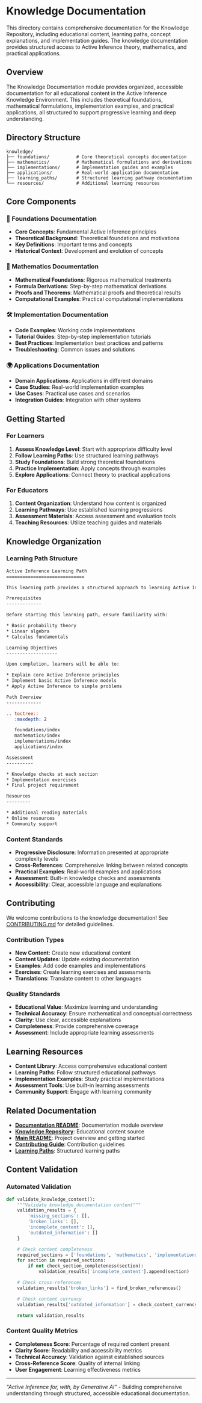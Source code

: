 # Knowledge Documentation

This directory contains comprehensive documentation for the Knowledge Repository, including educational content, learning paths, concept explanations, and implementation guides. The knowledge documentation provides structured access to Active Inference theory, mathematics, and practical applications.

## Overview

The Knowledge Documentation module provides organized, accessible documentation for all educational content in the Active Inference Knowledge Environment. This includes theoretical foundations, mathematical formulations, implementation examples, and practical applications, all structured to support progressive learning and deep understanding.

## Directory Structure

```
knowledge/
├── foundations/          # Core theoretical concepts documentation
├── mathematics/          # Mathematical formulations and derivations
├── implementations/      # Implementation guides and examples
├── applications/         # Real-world application documentation
├── learning_paths/       # Structured learning pathway documentation
└── resources/            # Additional learning resources
```

## Core Components

### 🧠 Foundations Documentation
- **Core Concepts**: Fundamental Active Inference principles
- **Theoretical Background**: Theoretical foundations and motivations
- **Key Definitions**: Important terms and concepts
- **Historical Context**: Development and evolution of concepts

### 📐 Mathematics Documentation
- **Mathematical Foundations**: Rigorous mathematical treatments
- **Formula Derivations**: Step-by-step mathematical derivations
- **Proofs and Theorems**: Mathematical proofs and theoretical results
- **Computational Examples**: Practical computational implementations

### 🛠️ Implementation Documentation
- **Code Examples**: Working code implementations
- **Tutorial Guides**: Step-by-step implementation tutorials
- **Best Practices**: Implementation best practices and patterns
- **Troubleshooting**: Common issues and solutions

### 🌍 Applications Documentation
- **Domain Applications**: Applications in different domains
- **Case Studies**: Real-world implementation examples
- **Use Cases**: Practical use cases and scenarios
- **Integration Guides**: Integration with other systems

## Getting Started

### For Learners
1. **Assess Knowledge Level**: Start with appropriate difficulty level
2. **Follow Learning Paths**: Use structured learning pathways
3. **Study Foundations**: Build strong theoretical foundations
4. **Practice Implementation**: Apply concepts through examples
5. **Explore Applications**: Connect theory to practical applications

### For Educators
1. **Content Organization**: Understand how content is organized
2. **Learning Pathways**: Use established learning progressions
3. **Assessment Materials**: Access assessment and evaluation tools
4. **Teaching Resources**: Utilize teaching guides and materials

## Knowledge Organization

### Learning Path Structure
```rst
Active Inference Learning Path
=============================

This learning path provides a structured approach to learning Active Inference.

Prerequisites
-------------

Before starting this learning path, ensure familiarity with:

* Basic probability theory
* Linear algebra
* Calculus fundamentals

Learning Objectives
-------------------

Upon completion, learners will be able to:

* Explain core Active Inference principles
* Implement basic Active Inference models
* Apply Active Inference to simple problems

Path Overview
-------------

.. toctree::
   :maxdepth: 2

   foundations/index
   mathematics/index
   implementations/index
   applications/index

Assessment
----------

* Knowledge checks at each section
* Implementation exercises
* Final project requirement

Resources
---------

* Additional reading materials
* Online resources
* Community support
```

### Content Standards
- **Progressive Disclosure**: Information presented at appropriate complexity levels
- **Cross-References**: Comprehensive linking between related concepts
- **Practical Examples**: Real-world examples and applications
- **Assessment**: Built-in knowledge checks and assessments
- **Accessibility**: Clear, accessible language and explanations

## Contributing

We welcome contributions to the knowledge documentation! See [CONTRIBUTING.md](../../CONTRIBUTING.md) for detailed guidelines.

### Contribution Types
- **New Content**: Create new educational content
- **Content Updates**: Update existing documentation
- **Examples**: Add code examples and implementations
- **Exercises**: Create learning exercises and assessments
- **Translations**: Translate content to other languages

### Quality Standards
- **Educational Value**: Maximize learning and understanding
- **Technical Accuracy**: Ensure mathematical and conceptual correctness
- **Clarity**: Use clear, accessible explanations
- **Completeness**: Provide comprehensive coverage
- **Assessment**: Include appropriate learning assessments

## Learning Resources

- **Content Library**: Access comprehensive educational content
- **Learning Paths**: Follow structured educational pathways
- **Implementation Examples**: Study practical implementations
- **Assessment Tools**: Use built-in learning assessments
- **Community Support**: Engage with learning community

## Related Documentation

- **[Documentation README](../README.md)**: Documentation module overview
- **[Knowledge Repository](../../knowledge/)**: Educational content source
- **[Main README](../../README.md)**: Project overview and getting started
- **[Contributing Guide](../../CONTRIBUTING.md)**: Contribution guidelines
- **[Learning Paths](../../knowledge/learning_paths.json)**: Structured learning paths

## Content Validation

### Automated Validation
```python
def validate_knowledge_content():
    """Validate knowledge documentation content"""
    validation_results = {
        'missing_sections': [],
        'broken_links': [],
        'incomplete_content': [],
        'outdated_information': []
    }

    # Check content completeness
    required_sections = ['foundations', 'mathematics', 'implementations']
    for section in required_sections:
        if not check_section_completeness(section):
            validation_results['incomplete_content'].append(section)

    # Check cross-references
    validation_results['broken_links'] = find_broken_references()

    # Check content currency
    validation_results['outdated_information'] = check_content_currency()

    return validation_results
```

### Content Quality Metrics
- **Completeness Score**: Percentage of required content present
- **Clarity Score**: Readability and accessibility metrics
- **Technical Accuracy**: Validation against established sources
- **Cross-Reference Score**: Quality of internal linking
- **User Engagement**: Learning effectiveness metrics

---

*"Active Inference for, with, by Generative AI"* - Building comprehensive understanding through structured, accessible educational documentation.




